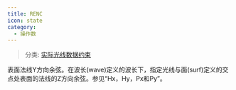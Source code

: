```yaml
---
title: RENC
icon: state
category:
  - 操作数
---
```


> 分类: [实际光线数据约束](/hb/operands/131/882/  "Zemax 操作数 实际光线数据约束")

表面法线Y方向余弦。在波长(wave)定义的波长下，指定光线与面(surf)定义的交点处表面的法线的Z方向余弦。参见“Hx，Hy，Px和Py”。